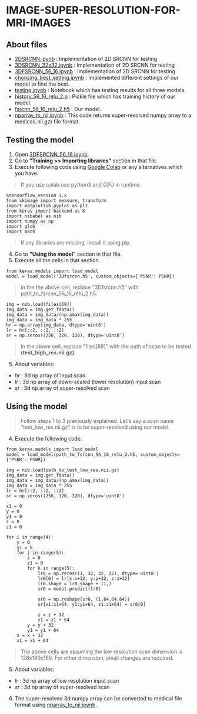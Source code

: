 # IMAGE-SUPER-RESOLUTION-FOR-MRI-IMAGES
## About files
- [2DSRCNN.ipynb](https://github.com/praneya0028/Image-Super-Resolution-from-MRI-Images-using-3D-FSRCNN/blob/master/2DSRCNN.ipynb) : Implementation of 2D SRCNN for testing
- [3DSRCNN_32x32.ipynb](https://github.com/praneya0028/Image-Super-Resolution-from-MRI-Images-using-3D-FSRCNN/blob/master/3DSRCNN_32x32.ipynb) : Implementation of 2D SRCNN for testing
- [3DFSRCNN_56_16.ipynb](https://github.com/praneya0028/Image-Super-Resolution-from-MRI-Images-using-3D-FSRCNN/blob/master/3DFSRCNN_56_16.ipynb) : Implementation of 2D SRCNN for testing
- [choosing_best_setting.ipynb](https://github.com/praneya0028/Image-Super-Resolution-from-MRI-Images-using-3D-FSRCNN/blob/master/choosing_best_setting.ipynb) : Implemented different settings of our model to find the best.
- [testing.ipynb](https://github.com/praneya0028/Image-Super-Resolution-from-MRI-Images-using-3D-FSRCNN/blob/master/testing.ipynb) : Notebook which has testing results for all three models.
- [history_56_16_relu_2.p](https://github.com/praneya0028/Image-Super-Resolution-from-MRI-Images-using-3D-FSRCNN/blob/master/history_56_16_relu_2.p) : Pickle file which has training history of our model.
- [fsrcnn_56_16_relu_2.h5](https://github.com/praneya0028/Image-Super-Resolution-from-MRI-Images-using-3D-FSRCNN/blob/master/fsrcnn_56_16_relu_2.h5) : Our model.
- [nparray_to_nii.ipynb](https://github.com/praneya0028/Image-Super-Resolution-from-MRI-Images-using-3D-FSRCNN/blob/master/nparray_to_nii.ipynb) : This code returns super-resolved numpy array to a medical(.nii.gz) file format.

## Testing the model
1. Open [3DFSRCNN_56_16.ipynb](https://github.com/praneya0028/Image-Super-Resolution-from-MRI-Images-using-3D-FSRCNN/blob/master/3DFSRCNN_56_16.ipynb).
2. Go to **"Training >> Importing libraries"** section in that file.
3. Execute following code using [Google Colab](https://colab.research.google.com/) or any alternatives which you have.
> If you use colab use python3 and GPU in runtime.
```
%tensorflow_version 1.x
from skimage import measure, transform
import matplotlib.pyplot as plt
from keras import backend as K
import nibabel as nib
import numpy as np
import glob
import math
```
> If any libraries are missing, install it using pip.
4. Go to **"Using the model"** section in that file.
5. Execute all the cells in that section.
```
from keras.models import load_model
model = load_model('3Dfsrcnn.h5', custom_objects={'PSNR': PSNR})
```
> In the the above cell, replace "3Dfsrcnn.h5" with path_to_fsrcnn_56_16_relu_2.h5.
```
img = nib.load(files[69])
img_data = img.get_fdata()
img_data = img_data/(np.amax(img_data))
img_data = img_data * 255
hr = np.array(img_data, dtype='uint8')
lr = hr[::2, ::2, ::2]
sr = np.zeros((256, 320, 320), dtype='uint8')
```
> In the above cell, replace "files\[69]" with the path of scan to be tested **(test_high_res.nii.gz)**.
5. About variables:
- *hr* : 3d np array of input scan 
- *lr* : 3d np array of down-scaled (lower resolution) input scan
- *sr* : 3d np array of super-resolved scan

## Using the model
> Follow steps 1 to 3 previously explained.
> Let's say a scan name "test_low_res.nii.gz" is to be super-resolved using our model.
4. Execute the following code.
```
from keras.models import load_model
model = load_model(path_to_fsrcnn_56_16_relu_2.h5, custom_objects={'PSNR': PSNR})
```
```
img = nib.load(path_to_test_low_res.nii.gz)
img_data = img.get_fdata()
img_data = img_data/(np.amax(img_data))
img_data = img_data * 255
lr = hr[::2, ::2, ::2]
sr = np.zeros((256, 320, 320), dtype='uint8')
```
```
x1 = 0
y = 0
y1 = 0
z = 0
z1 = 0

for i in range(4):
    y = 0
    y1 = 0
    for j in range(5):
        z = 0
        z1 = 0
        for k in range(5):
            lr0 = np.zeros((1, 32, 32, 32), dtype='uint8')
            lr0[0] = lr[x:x+32, y:y+32, z:z+32]
            lr0.shape = lr0.shape + (1,)
            sr0 = model.predict(lr0)

            sr0 = np.reshape(sr0, (1,64,64,64))
            sr[x1:x1+64, y1:y1+64, z1:z1+64] = sr0[0]

            z = z + 32
            z1 = z1 + 64
        y = y + 32
        y1 = y1 + 64
    x = x + 32
    x1 = x1 + 64
```
> The above cells are assuming the low resolution scan dimension is 128x160x160. For other dimension, small changes are required.
5. About variables:
- *lr* : 3d np array of low resolution input scan
- *sr* : 3d np array of super-resolved scan
6. The super-resolved 3d numpy array can be converted to medical file format using [nparray_to_nii.ipynb](https://github.com/praneya0028/Image-Super-Resolution-from-MRI-Images-using-3D-FSRCNN/blob/master/nparray_to_nii.ipynb).

